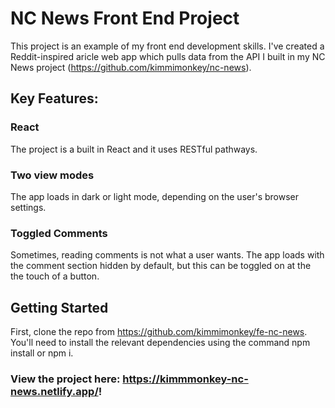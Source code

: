 # NC News Front End Project

This project is an example of my front end development skills. I've created a Reddit-inspired aricle web app which pulls data from the API I built in my NC News project (https://github.com/kimmimonkey/nc-news).

## Key Features:

### React
The project is a built in React and it uses RESTful pathways.

### Two view modes
The app loads in dark or light mode, depending on the user's browser settings.  

### Toggled Comments 
Sometimes, reading comments is not what a user wants. The app loads with the comment section hidden by default, but this can be toggled on at the the touch of a button.  

## Getting Started 
First, clone the repo from https://github.com/kimmimonkey/fe-nc-news. You'll need to install the relevant dependencies using the command npm install or npm i.

### View the project here: https://kimmmonkey-nc-news.netlify.app/! 


